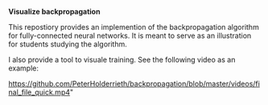 **Visualize backpropagation**

This repostiory provides an implemention of the backpropagation algorithm for fully-connected
neural networks. It is meant to serve as an illustration for students studying the algorithm.

I also provide a tool to visuale training. See the following video as an example:

https://github.com/PeterHolderrieth/backpropagation/blob/master/videos/final_file_quick.mp4"
